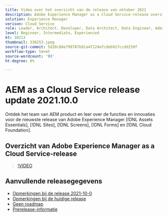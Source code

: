 ```yaml
---
title: Video over het overzicht van de release van oktober 2021
description: Adobe Experience Manager as a Cloud Service-release overzichtsvideo 2021.10.0.
solution: Experience Manager
verison: Cloud Service
role: Leader, Architect, Developer, Data Architect, Data Engineer, Admin, User
level: Beginner, Intermediate, Experienced
kt: 10213
thumbnail: 338253.jpeg
source-git-commit: 5d20c88e799787b91a4f224efcdeb917ccdd259f
workflow-type: tm+mt
source-wordcount: '93'
ht-degree: 0%

---
```


# AEM as a Cloud Service release update 2021.10.0

Ontdek het team van AEM product en leer over de functies en innovaties voor de nieuwste release van Adobe Experience Manager [!DNL Assets Essentials], [!DNL Sites], [!DNL Screens], [!DNL Forms] en [!DNL Cloud Foundation].

## Overzicht van Adobe Experience Manager as a Cloud Service-release

>[!VIDEO](https://video.tv.adobe.com/v/338253/?quality=12&learn=on)


## Aanvullende releasegegevens

* [Opmerkingen bij de release 2021-10-0](https://experienceleague.adobe.com/docs/experience-manager-cloud-service/content/release-notes/release-notes/2021/release-notes-2021-10-0.html)
* [Opmerkingen bij de huidige release](https://experienceleague.adobe.com/docs/experience-manager-cloud-service/content/release-notes/home.html)
* [Geen roadmap](https://experienceleague.adobe.com/docs/experience-manager-release-information/aem-release-updates/update-releases-roadmap.html)
* [Prerelease-informatie](https://experienceleague.adobe.com/docs/experience-manager-cloud-service/content/release-notes/prerelease.html)
